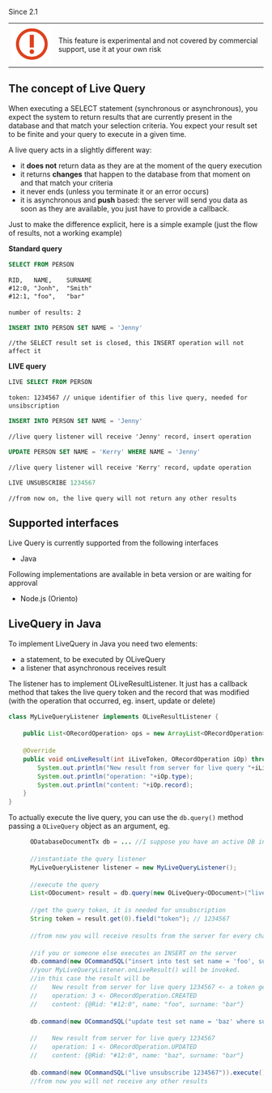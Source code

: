 Since 2.1

| | |
|----|-----|
|![](images/warning.png)|This feature is experimental and not covered by commercial support, use it at your own risk|


## The concept of Live Query

When executing a SELECT statement (synchronous or asynchronous), you expect the system to return results that are currently present in the database and that match your selection criteria. You expect your result set to be finite and your query to execute in a given time.

A live query acts in a slightly different way:
* it **does not** return data as they are at the moment of the query execution
* it returns **changes** that happen to the database from that moment on and that match your criteria
* it never ends (unless you terminate it or an error occurs)
* it is asynchronous and **push** based: the server will send you data as soon as they are available, you just have to provide a callback.

Just to make the difference explicit, here is a simple example (just the flow of results, not a working example)

**Standard query**

```sql
SELECT FROM PERSON
```
```
RID,   NAME,    SURNAME
#12:0, "Jonh",  "Smith"
#12:1, "foo",   "bar"

number of results: 2
```

```sql
INSERT INTO PERSON SET NAME = 'Jenny'
```
```
//the SELECT result set is closed, this INSERT operation will not affect it
```


**LIVE query**

```sql
LIVE SELECT FROM PERSON
```
```
token: 1234567 // unique identifier of this live query, needed for unsibscription
```
```sql
INSERT INTO PERSON SET NAME = 'Jenny'
```
```
//live query listener will receive 'Jenny' record, insert operation
```
```sql
UPDATE PERSON SET NAME = 'Kerry' WHERE NAME = 'Jenny'
``` 
```
//live query listener will receive 'Kerry' record, update operation
```
```sql
LIVE UNSUBSCRIBE 1234567
```
```
//from now on, the live query will not return any other results
```


## Supported interfaces

Live Query is currently supported from the following interfaces
* Java

Following implementations are available in beta version or are waiting for approval
* Node.js (Oriento)

## LiveQuery in Java

To implement LiveQuery in Java you need two elements:
* a statement, to be executed by OLiveQuery
* a listener that asynchronous receives result 

The listener has to implement OLiveResultListener. It just has a callback method that takes the live query token and the record that was modified (with the operation that occurred, eg. insert, update or delete)

```java
class MyLiveQueryListener implements OLiveResultListener {

    public List<ORecordOperation> ops = new ArrayList<ORecordOperation>();

    @Override
    public void onLiveResult(int iLiveToken, ORecordOperation iOp) throws OException {
        System.out.println("New result from server for live query "+iLiveToken);
        System.out.println("operation: "+iOp.type);
        System.out.println("content: "+iOp.record);
    }
}
```

To actually execute the live query, you can use the `db.query()` method passing a `OLiveQuery` object as an argument, eg.

```java
      ODatabaseDocumentTx db = ... //I suppose you have an active DB instance

      //instantiate the query listener
      MyLiveQueryListener listener = new MyLiveQueryListener();

      //execute the query
      List<ODocument> result = db.query(new OLiveQuery<ODocument>("live select from Test", listener));

      //get the query token, it is needed for unsubscription
      String token = result.get(0).field("token"); // 1234567

      //from now you will receive results from the server for every change that matches your query criteria.

      //if you or someone else executes an INSERT on the server
      db.command(new OCommandSQL("insert into test set name = 'foo', surname = 'bar'")).execute();
      //your MyLiveQueryListener.onLiveResult() will be invoked.
      //in this case the result will be
      //    New result from server for live query 1234567 <- a token generated by the server
      //    operation: 3 <- ORecordOperation.CREATED
      //    content: {@Rid: "#12:0", name: "foo", surname: "bar"}      

      db.command(new OCommandSQL("update test set name = 'baz' where surname = 'bar'")).execute();

      //    New result from server for live query 1234567 
      //    operation: 1 <- ORecordOperation.UPDATED
      //    content: {@Rid: "#12:0", name: "baz", surname: "bar"}      

      db.command(new OCommandSQL("live unsubscribe 1234567")).execute();
      //from now you will not receive any other results

```


